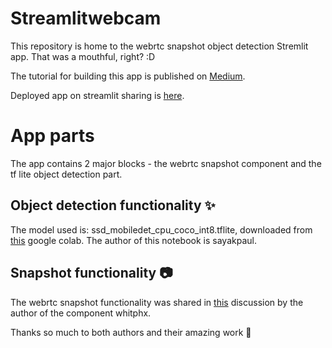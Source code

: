 # Streamlitwebcam

This repository is home to the webrtc snapshot object detection Stremlit app. That was a mouthful, right? :D

The tutorial for building this app is published on [Medium](https://medium.com/sogetiblogsnl/streamlit-to-the-rescue-7d5f2f663465).

Deployed app on streamlit sharing is [here](https://share.streamlit.io/soft-nougat/streamlitwebcam/main/web_app.py). 

# App parts

The app contains 2 major blocks - the webrtc snapshot component and the tf lite object detection part.

## Object detection functionality ✨

The model used is: ssd_mobiledet_cpu_coco_int8.tflite, downloaded from [this](https://colab.research.google.com/github/sayakpaul/Adventures-in-TensorFlow-Lite/blob/master/MobileDet_Conversion_TFLite.ipynb#scrollTo=_rz1wbDv58t2) google colab. The author of this notebook is sayakpaul.

## Snapshot functionality 📷

The webrtc snapshot functionality was shared in [this](https://discuss.streamlit.io/t/new-component-streamlit-webrtc-a-new-way-to-deal-with-real-time-media-streams/8669/23?u=whitphx) discussion by the author of the component whitphx.

Thanks so much to both authors and their amazing work 🤲
